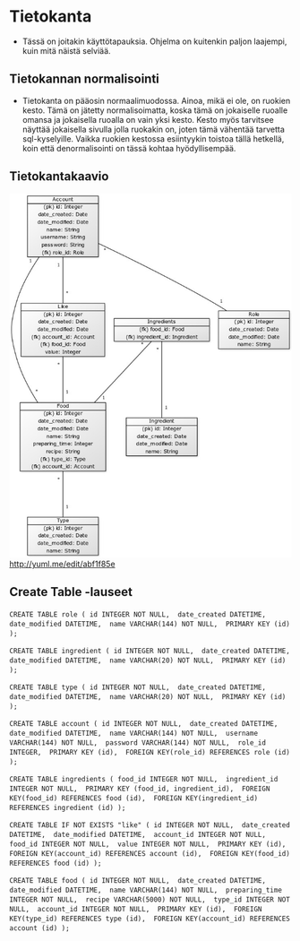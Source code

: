 # Tietokanta

- Tässä on joitakin käyttötapauksia. Ohjelma on kuitenkin paljon laajempi, kuin mitä näistä selviää.

## Tietokannan normalisointi

- Tietokanta on pääosin normaalimuodossa. Ainoa, mikä ei ole, on ruokien kesto. Tämä on jätetty normalisoimatta, koska tämä on jokaiselle ruoalle omansa ja jokaisella ruoalla on vain yksi kesto. Kesto myös tarvitsee näyttää jokaisella sivulla jolla ruokakin on, joten tämä vähentää tarvetta sql-kyselyille. Vaikka ruokien kestossa esiintyykin toistoa tällä hetkellä, koin että denormalisointi on tässä kohtaa hyödyllisempää.

## Tietokantakaavio
![tietokantakaavio](kaavio.jpg)
http://yuml.me/edit/abf1f85e

## Create Table -lauseet

`CREATE TABLE role (
        id INTEGER NOT NULL, 
        date_created DATETIME, 
        date_modified DATETIME, 
        name VARCHAR(144) NOT NULL, 
        PRIMARY KEY (id)
);`

`CREATE TABLE ingredient (
        id INTEGER NOT NULL, 
        date_created DATETIME, 
        date_modified DATETIME, 
        name VARCHAR(20) NOT NULL, 
        PRIMARY KEY (id)
);`

`CREATE TABLE type (
        id INTEGER NOT NULL, 
        date_created DATETIME, 
        date_modified DATETIME, 
        name VARCHAR(20) NOT NULL, 
        PRIMARY KEY (id)
);`

`CREATE TABLE account (
        id INTEGER NOT NULL, 
        date_created DATETIME, 
        date_modified DATETIME, 
        name VARCHAR(144) NOT NULL, 
        username VARCHAR(144) NOT NULL, 
        password VARCHAR(144) NOT NULL, 
        role_id INTEGER, 
        PRIMARY KEY (id), 
        FOREIGN KEY(role_id) REFERENCES role (id)
);`

`CREATE TABLE ingredients (
        food_id INTEGER NOT NULL, 
        ingredient_id INTEGER NOT NULL, 
        PRIMARY KEY (food_id, ingredient_id), 
        FOREIGN KEY(food_id) REFERENCES food (id), 
        FOREIGN KEY(ingredient_id) REFERENCES ingredient (id)
);`

`CREATE TABLE IF NOT EXISTS "like" (
        id INTEGER NOT NULL, 
        date_created DATETIME, 
        date_modified DATETIME, 
        account_id INTEGER NOT NULL, 
        food_id INTEGER NOT NULL, 
        value INTEGER NOT NULL, 
        PRIMARY KEY (id), 
        FOREIGN KEY(account_id) REFERENCES account (id), 
        FOREIGN KEY(food_id) REFERENCES food (id)
);`

`CREATE TABLE food (
        id INTEGER NOT NULL, 
        date_created DATETIME, 
        date_modified DATETIME, 
        name VARCHAR(144) NOT NULL, 
        preparing_time INTEGER NOT NULL, 
        recipe VARCHAR(5000) NOT NULL, 
        type_id INTEGER NOT NULL, 
        account_id INTEGER NOT NULL, 
        PRIMARY KEY (id), 
        FOREIGN KEY(type_id) REFERENCES type (id), 
        FOREIGN KEY(account_id) REFERENCES account (id)
);`
